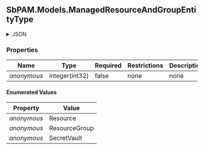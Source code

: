 
<h2 id="tocS_SbPAM.Models.ManagedResourceAndGroupEntityType">SbPAM.Models.ManagedResourceAndGroupEntityType</h2>

<a id="schemasbpam.models.managedresourceandgroupentitytype"></a>
<a id="schema_SbPAM.Models.ManagedResourceAndGroupEntityType"></a>
<a id="tocSsbpam.models.managedresourceandgroupentitytype"></a>
<a id="tocssbpam.models.managedresourceandgroupentitytype"></a>

<details><summary>JSON</summary>


```json
"Resource"

```


</details>

### Properties

|Name|Type|Required|Restrictions|Description|
|---|---|---|---|---|
|*anonymous*|integer(int32)|false|none|none|

#### Enumerated Values

|Property|Value|
|---|---|
|*anonymous*|Resource|
|*anonymous*|ResourceGroup|
|*anonymous*|SecretVault|


